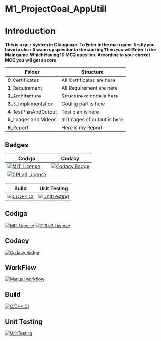 # M1_ProjectGoal_AppUtill

# Introduction

**This is a quiz system in C language. To Enter in the main game firstly you have to clear 3 warm up question in the starting Then you will Enter in the Main game.
Which Having 10 MCQ question. According to your correct MCQ you will get a score.**

| Folder | Structure | 
| -----------| --------------- | 
| **0**_Certificates | All Certificates are here | 
| **1**_Requirement |All Requirement are here|
|**2**_Architecture| Structure of code is here| 
|**3**_3_Implementation|Coding part is here|
|**4**_TestPlanAndOutput| Test plan is here|
|**5**_Images and Videos| all Images of output is here |
|**6**_Report| Here is my Report|

## Badges




| Codigo | Codacy | 
| -----------| --------------- | 
|  [![MIT License](https://api.codiga.io/project/31027/score/svg)]()| [![Codacy Badge](https://app.codacy.com/project/badge/Grade/5cda890f389d4f18a7a962cb02e85312)]() | 
| [![GPLv3 License](https://api.codiga.io/project/31027/status/svg)]() ||

| Build | Unit Testing |
|-------| -------------|
[![C/C++ CI](https://github.com/manu9458/M1_ProjectGoal_AppUtill/actions/workflows/c1-cpp.yml/badge.svg)](https://github.com/manu9458/M1_ProjectGoal_AppUtill/actions/workflows/c1-cpp.yml)|[![UnitTesting](https://github.com/manu9458/M1_ProjectGoal_AppUtill/actions/workflows/c-cpp1.yml/badge.svg)](https://github.com/manu9458/M1_ProjectGoal_AppUtill/actions/workflows/c-cpp1.yml)|

## Codiga

[![MIT License](https://api.codiga.io/project/31027/score/svg)]()
[![GPLv3 License](https://api.codiga.io/project/31027/status/svg)]()

## Codacy

[![Codacy Badge](https://app.codacy.com/project/badge/Grade/5cda890f389d4f18a7a962cb02e85312)]()

## WorkFlow

[![Manual workflow](https://github.com/manu9458/M1_ProjectGoal_AppUtill/actions/workflows/manual.yml/badge.svg)](https://github.com/manu9458/M1_ProjectGoal_AppUtill/actions/workflows/manual.yml)

## Build

[![C/C++ CI](https://github.com/manu9458/M1_ProjectGoal_AppUtill/actions/workflows/c1-cpp.yml/badge.svg)](https://github.com/manu9458/M1_ProjectGoal_AppUtill/actions/workflows/c1-cpp.yml)

## Unit Testing

[![UnitTesting](https://github.com/manu9458/M1_ProjectGoal_AppUtill/actions/workflows/c-cpp1.yml/badge.svg)](https://github.com/manu9458/M1_ProjectGoal_AppUtill/actions/workflows/c-cpp1.yml)







